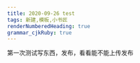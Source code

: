 ```yaml
---
title: 2020-09-26 test 
tags: 新建,模板,小书匠
renderNumberedHeading: true
grammar_cjkRuby: true
---
```



第一次测试写东西，发布，看看能不能上传发布